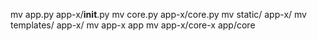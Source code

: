 mv app.py app-x/__init__.py
mv core.py app-x/core.py
mv static/ app-x/
mv templates/ app-x/
mv app-x app
mv app-x/core-x app/core
